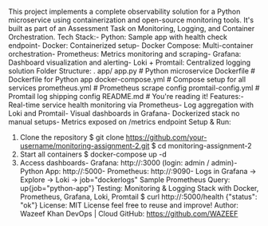  This project implements a complete observability solution for a Python microservice
 using containerization and open-source monitoring tools. It's built as part of an
 Assessment Task on Monitoring, Logging, and Container Orchestration.
 Tech Stack:- Python: Sample app with health check endpoint- Docker: Containerized setup- Docker Compose: Multi-container orchestration- Prometheus: Metrics monitoring and scraping- Grafana: Dashboard visualization and alerting- Loki + Promtail: Centralized logging solution
 Folder Structure:
 .
 app/
    app.py                  # Python microservice
 Dockerfile                  # Dockerfile for Python app
 docker-compose.yml          # Compose setup for all services
 prometheus.yml              # Prometheus scrape config
 promtail-config.yml         # Promtail log shipping config
 README.md                   # You're reading it!
 Features:- Real-time service health monitoring via Prometheus- Log aggregation with Loki and Promtail- Visual dashboards in Grafana- Dockerized stack  no manual setups- Metrics exposed on /metrics endpoint
 Setup & Run:
 1. Clone the repository
 $ git clone https://github.com/your-username/monitoring-assignment-2.git
 $ cd monitoring-assignment-2
 2. Start all containers
 $ docker-compose up -d
 3. Access dashboards- Grafana: http://<EC2-IP>:3000  (login: admin / admin)- Python App: http://<EC2-IP>:5000- Prometheus: http://<EC2-IP>:9090- Logs in Grafana -> Explore -> Loki -> job="dockerlogs"
 Sample Prometheus Query:
 up{job="python-app"}
 Testing:
Monitoring & Logging Stack with Docker, Prometheus, Grafana, Loki, Promtail
 $ curl http://<EC2-IP>:5000/health
 {"status": "ok"}
 License:
 MIT License  feel free to reuse and improve!
 Author:
 Wazeef Khan
 DevOps | Cloud 
 GitHub: https://github.com/WAZEEF
